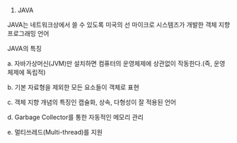 1. JAVA

JAVA는 네트워크상에서 쓸 수 있도록 미국의 선 마이크로 시스템즈가 개발한 객체 지향 프로그래밍 언어

JAVA의 특징

a. 자바가상머신(JVM)만 설치하면 컴퓨터의 운영체제에 상관없이 작동한다.(즉, 운영체제에 독립적)

b. 기본 자료형을 제외한 모든 요소들이 객체로 표현

c. 객체 지향 개념의 특징인 캡슐화, 상속, 다형성이 잘 적용된 언어

d. Garbage Collector를 통한 자동적인 메모리 관리

e. 멀티쓰레드(Multi-thread)를 지원


